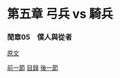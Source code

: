 第五章 弓兵 vs 騎兵
====

### 閒章05　僕人與從者

[原文](https://syosetu.org/novel/42788/33.html)



[前一節](./0527.md)
[目錄](../README.md)
[後一節](./0528.md)

